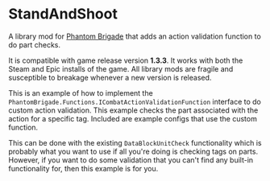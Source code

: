 # StandAndShoot

A library mod for [Phantom Brigade](https://braceyourselfgames.com/phantom-brigade/) that adds an action validation function to do part checks.

It is compatible with game release version **1.3.3**. It works with both the Steam and Epic installs of the game. All library mods are fragile and susceptible to breakage whenever a new version is released.

This is an example of how to implement the `PhantomBrigade.Functions.ICombatActionValidationFunction` interface to do custom action validation. This example checks the part associated with the action for a specific tag. Included are example configs that use the custom function.

This can be done with the existing `DataBlockUnitCheck` functionality which is probably what you want to use if all you're doing is checking tags on parts. However, if you want to do some validation that you can't find any built-in functionality for, then this example is for you.